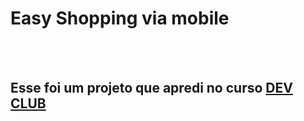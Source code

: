 <h1>Easy Shopping via mobile </h1>
<br>
<br>
<h2>Esse foi um projeto que apredi no curso <a href="https://aulas.devclub.com.br/courses"> DEV CLUB </a> </h2>
